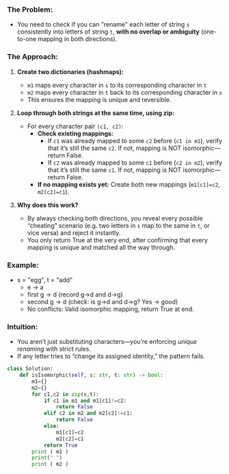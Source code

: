 ### The Problem:
- You need to check if you can "rename" each letter of string `s` consistently into letters of string `t`, **with no overlap or ambiguity** (one-to-one mapping in both directions).

### The Approach:
1. **Create two dictionaries (hashmaps):**
   - `m1` maps every character in `s` to its corresponding character in `t`
   - `m2` maps every character in `t` back to its corresponding character in `s`
   - This ensures the mapping is unique and reversible.

2. **Loop through both strings at the same time, using zip:**
   - For every character pair `(c1, c2)`:
     - **Check existing mappings:**
        - If `c1` was already mapped to some `c2` before (`c1 in m1`), verify that it’s still the same `c2`. If not, mapping is NOT isomorphic—return False.
        - If `c2` was already mapped to some `c1` before (`c2 in m2`), verify that it’s still the same `c1`. If not, mapping is NOT isomorphic—return False.
     - **If no mapping exists yet:** Create both new mappings (`m1[c1]=c2`, `m2[c2]=c1`).

3. **Why does this work?**
   - By always checking both directions, you reveal every possible “cheating” scenario (e.g. two letters in `s` map to the same in `t`, or vice versa) and reject it instantly.
   - You only return True at the very end, after confirming that every mapping is unique and matched all the way through.

### Example:
- s = "egg", t = "add"
   - e → a
   - first g → d (record g→d and d→g)
   - second g → d (check: is g→d and d→g? Yes → good)
   - No conflicts: Valid isomorphic mapping, return True at end.

### Intuition:
- You aren’t just substituting characters—you’re enforcing *unique renaming* with strict rules.
- If any letter tries to “change its assigned identity,” the pattern fails.
```py
class Solution:
    def isIsomorphic(self, s: str, t: str) -> bool:
        m1={}
        m2={}
        for c1,c2 in zip(s,t):
            if c1 in m1 and m1[c1]!=c2:
                return False
            elif c2 in m2 and m2[c2]!=c1:
                return False
            else:
                m1[c1]=c2
                m2[c2]=c1
            return True
        print ( m1 )
        print(" ")
        print ( m2 )
```